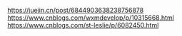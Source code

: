 https://juejin.cn/post/6844903638238756878 
 https://www.cnblogs.com/wxmdevelop/p/10315668.html
 https://www.cnblogs.com/st-leslie/p/6082450.html
